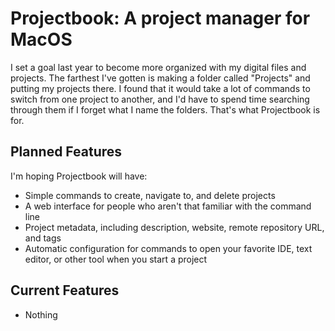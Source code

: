 # Projectbook: A project manager for MacOS
I set a goal last year to become more organized with my digital files and projects. The farthest I've gotten is making a folder called "Projects" and putting my projects there. I found that it would take a lot of commands to switch from one project to another, and I'd have to spend time searching through them if I forget what I name the folders. That's what Projectbook is for.

## Planned Features
I'm hoping Projectbook will have:
- Simple commands to create, navigate to, and delete projects
- A web interface for people who aren't that familiar with the command line
- Project metadata, including description, website, remote repository URL, and tags
- Automatic configuration for commands to open your favorite IDE, text editor, or other tool when you start a project

## Current Features
- Nothing